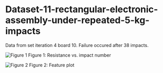 # Dataset-11-rectangular-electronic-assembly-under-repeated-5-kg-impacts
Data from set iteration 4 board 10. Failure occured after 38 impacts.

![Figure 1](Figures/4_10_metric_plot.png)
Figure 1: Resistance vs. impact number

![Figure 2](Figures/4_10_feature_plot.png)
Figure 2: Feature plot
